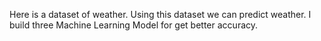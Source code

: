 Here is a dataset of weather. Using this dataset we can predict weather. I build three Machine Learning Model for get better accuracy.
